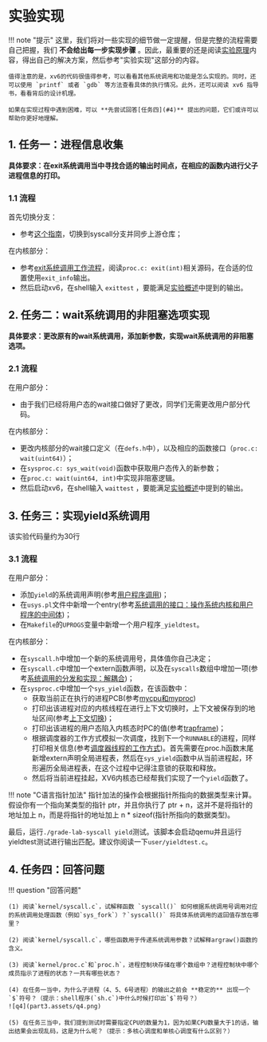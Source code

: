# 实验实现
!!! note "提示"
    这里，我们将对一些实现的细节做一定提醒，但是完整的流程需要自己把握，我们 **不会给出每一步实现步骤** 。因此，最重要的还是阅读[实验原理](../part2)内容，得出自己的解决方案，然后参考"实验实现"这部分的内容。

    值得注意的是，xv6的代码很值得参考，可以看看其他系统调用和功能是怎么实现的。同时，还可以使用 `printf` 或者 `gdb` 等方法查看具体的执行情况。此外，还可以阅读 xv6 指导书，看看背后的设计机理。
    
    如果在实现过程中遇到困难，可以 **先尝试回答[任务四](#4)** 提出的问题，它们或许可以帮助你更好地理解。

## 1. 任务一：进程信息收集

**具体要求：在exit系统调用当中寻找合适的输出时间点，在相应的函数内进行父子进程信息的打印。**

### 1.1 流程

首先切换分支：

- 参考[这个指南](../part1/#31)，切换到syscall分支并同步上游仓库；

在内核部分：

- 参考[exit系统调用工作流程](../part2/#3)，阅读`proc.c: exit(int)`相关源码，在合适的位置使用`exit_info`输出。
- 然后启动xv6，在shell输入 `exittest` ，要能满足[实验概述](../part1/#322)中提到的输出。

## 2. 任务二：wait系统调用的非阻塞选项实现

**具体要求：更改原有的wait系统调用，添加新参数，实现wait系统调用的非阻塞选项。**

### 2.1 流程

在用户部分：

- 由于我们已经将用户态的wait接口做好了更改，同学们无需更改用户部分代码。

在内核部分：

- 更改内核部分的wait接口定义（在`defs.h`中），以及相应的函数接口（`proc.c: wait(uint64)`）；
- 在`sysproc.c: sys_wait(void)`函数中获取用户态传入的新参数；
- 在`proc.c: wait(uint64, int)`中实现非阻塞逻辑。
- 然后启动xv6，在shell输入 `waittest` ，要能满足[实验概述](../part1/#33)中提到的输出。

## 3. 任务三：实现yield系统调用

该实验代码量约为30行

### 3.1 流程 

在用户部分：

- 添加`yield`的系统调用声明(参考[用户程序调用](../part2/#21))；
- 在`usys.pl`文件中新增一个entry(参考[系统调用的接口：操作系统内核和用户程序的中间体](../part2/#12))；
- 在`Makefile`的`UPROGS`变量中新增一个用户程序`_yieldtest`。

在内核部分：

- 在`syscall.h`中增加一个新的系统调用号，具体值你自己决定；
- 在`syscall.c`中增加一个extern函数声明，以及在`syscalls`数组中增加一项(参考[系统调用的分发和实现：解耦合](../part2/#14))；
- 在`sysproc.c`中增加一个`sys_yield`函数，在该函数中：
    - 获取当前正在执行的进程PCB(参考[mycpu和myproc](../part2/#73-mycpumyproc))
    - 打印出该进程对应的内核线程在进行上下文切换时，上下文被保存到的地址区间(参考[上下文切换](../part2/#71))；
    - 打印出该进程的用户态陷入内核态时PC的值(参考[trapframe](../part2/#31-trapframe))；
    - 根据调度器的工作方式模拟一次调度，找到下一个`RUNNABLE`的进程，同样打印相关信息(参考[调度器线程的工作方式](../part2/#72))。首先需要在proc.h函数末尾新增extern声明全局进程表，然后在`sys_yield`函数中从当前进程起，环形遍历全局进程表，在这个过程中记得注意锁的获取和释放。
    - 然后将当前进程挂起，XV6内核态已经帮我们实现了一个`yield`函数了。

!!! note "C语言指针加法"
    指针加法的操作会根据指针所指向的数据类型来计算。假设你有一个指向某类型的指针 ptr，并且你执行了 ptr + n，这并不是将指针的地址加上 n，而是将指针的地址加上 n * sizeof(指针所指向的数据类型)。

最后，运行`./grade-lab-syscall yield`测试。该脚本会启动qemu并且运行yieldtest测试进行输出匹配。建议你阅读一下`user/yieldtest.c`。
## 4. 任务四：回答问题

!!! question  "回答问题"
    

    (1) 阅读`kernel/syscall.c`，试解释函数 `syscall()` 如何根据系统调用号调用对应的系统调用处理函数（例如`sys_fork`）？`syscall()` 将具体系统调用的返回值存放在哪里？
    
    (2) 阅读`kernel/syscall.c`，哪些函数用于传递系统调用参数？试解释argraw()函数的含义。
    
    (3) 阅读`kernel/proc.c`和`proc.h`，进程控制块存储在哪个数组中？进程控制块中哪个成员指示了进程的状态？一共有哪些状态？

    (4) 在任务一当中，为什么子进程（4、5、6号进程）的输出之前会 **稳定的** 出现一个`$`符号？（提示：shell程序(`sh.c`)中什么时候打印出`$`符号？）  
    ![q4](part3.assets/q4.png)
    
    (5) 在任务三当中，我们提到测试时需要指定CPU的数量为1，因为如果CPU数量大于1的话，输出结果会出现乱码，这是为什么呢？（提示：多核心调度和单核心调度有什么区别？）

​      
